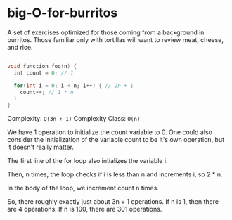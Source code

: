 # big-O-for-burritos
A set of exercises optimized for those coming from a background in burritos. Those familiar only with tortillas will want to review meat, cheese, and rice.

```C

void function foo(n) {
  int count = 0; // 1

  for(int i = 0; i < n; i++) { // 2n + 1
    count++; // 1 * n
  }
}
```

Complexity: `O(3n + 1)`
Complexity Class: `O(n)`

We have 1 operation to initialize the count variable to 0. One could
also consider the initialization of the variable count to be it's own
operation, but it doesn't really matter.

The first line of the for loop also intializes the variable i.

Then, n times, the loop checks if i is less than n and increments i, so
2 * n.

In the body of the loop, we increment count n times.

So, there roughly exactly just about 3n + 1 operations. If n is 1, then
there are 4 operations. If n is 100, there are 301 operations.

